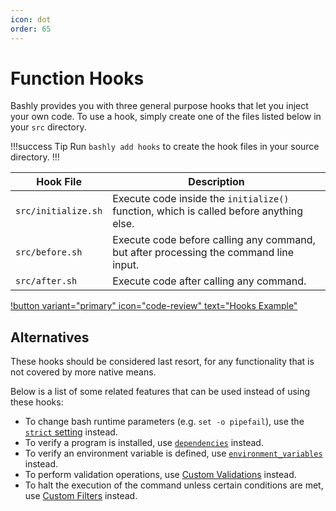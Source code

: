 ```yaml
---
icon: dot
order: 65
---
```


# Function Hooks

Bashly provides you with three general purpose hooks that let you inject your
own code. To use a hook, simply create one of the files listed below in your
`src` directory.

!!!success Tip
Run `bashly add hooks` to create the hook files in your source directory.
!!!

| Hook File           | Description
|---------------------|---------------
| `src/initialize.sh` | Execute code inside the `initialize()` function, which is called before anything else.
| `src/before.sh`     | Execute code before calling any command, but after processing the command line input.
| `src/after.sh`      | Execute code after calling any command.

[!button variant="primary" icon="code-review" text="Hooks Example"](https://github.com/DannyBen/bashly/tree/master/examples/hooks#readme)

## Alternatives

These hooks should be considered last resort, for any functionality that is not 
covered by more native means.

Below is a list of some related features that can
be used instead of using these hooks:

- To change bash runtime parameters (e.g. `set -o pipefail`), use the [`strict` setting](/usage/settings/#strict) instead.
- To verify a program is installed, use [`dependencies`](/configuration/command/#dependencies) instead.
- To verify an environment variable is defined, use [`environment_variables`](/configuration/command/#environment_variables) instead.
- To perform validation operations, use [Custom Validations](/advanced/validations/) instead.
- To halt the execution of the command unless certain conditions are met, use [Custom Filters](/advanced/filters/) instead.



